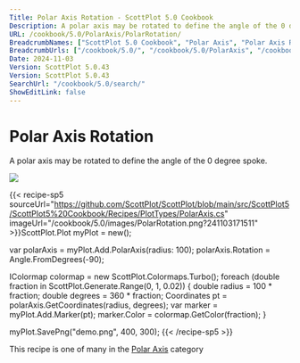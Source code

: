 ```yaml
---
Title: Polar Axis Rotation - ScottPlot 5.0 Cookbook
Description: A polar axis may be rotated to define the angle of the 0 degree spoke.
URL: /cookbook/5.0/PolarAxis/PolarRotation/
BreadcrumbNames: ["ScottPlot 5.0 Cookbook", "Polar Axis", "Polar Axis Rotation"]
BreadcrumbUrls: ["/cookbook/5.0/", "/cookbook/5.0/PolarAxis", "/cookbook/5.0/PolarAxis/PolarRotation"]
Date: 2024-11-03
Version: ScottPlot 5.0.43
Version: ScottPlot 5.0.43
SearchUrl: "/cookbook/5.0/search/"
ShowEditLink: false
---
```



<div class='d-flex align-items-center mt-5'>
<h1 class='me-2 text-dark my-0 border-0'>Polar Axis Rotation</h1>
</div>

A polar axis may be rotated to define the angle of the 0 degree spoke.

[![](/cookbook/5.0/images/PolarRotation.png?241103171511)](/cookbook/5.0/images/PolarRotation.png?241103171511)

{{< recipe-sp5 sourceUrl="https://github.com/ScottPlot/ScottPlot/blob/main/src/ScottPlot5/ScottPlot5%20Cookbook/Recipes/PlotTypes/PolarAxis.cs" imageUrl="/cookbook/5.0/images/PolarRotation.png?241103171511" >}}ScottPlot.Plot myPlot = new();

var polarAxis = myPlot.Add.PolarAxis(radius: 100);
polarAxis.Rotation = Angle.FromDegrees(-90);

IColormap colormap = new ScottPlot.Colormaps.Turbo();
foreach (double fraction in ScottPlot.Generate.Range(0, 1, 0.02))
{
    double radius = 100 * fraction;
    double degrees = 360 * fraction;
    Coordinates pt = polarAxis.GetCoordinates(radius, degrees);
    var marker = myPlot.Add.Marker(pt);
    marker.Color = colormap.GetColor(fraction);
}

myPlot.SavePng("demo.png", 400, 300);
{{< /recipe-sp5 >}}

<div class='my-5 text-center'>This recipe is one of many in the <a href='/cookbook/5.0/PolarAxis'>Polar Axis</a> category</div>


